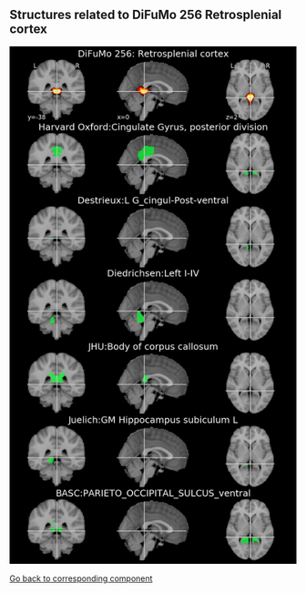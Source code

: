 


## Structures related to DiFuMo 256 Retrosplenial cortex

![111](111.jpg "Structures related to DiFuMo 256 Retrosplenial cortex")

[Go back to corresponding component](https://parietal-inria.github.io/DiFuMo/256/html/111.html)